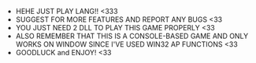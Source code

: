 * HEHE JUST PLAY LANG!! <333 
* SUGGEST FOR MORE FEATURES AND REPORT ANY BUGS <33 
* YOU JUST NEED 2 DLL TO PLAY THIS GAME PROPERLY <33 
* ALSO REMEMBER THAT THIS IS A CONSOLE-BASED GAME AND ONLY WORKS ON WINDOW SINCE I'VE USED WIN32 AP FUNCTIONS <33
* GOODLUCK and ENJOY! <33
